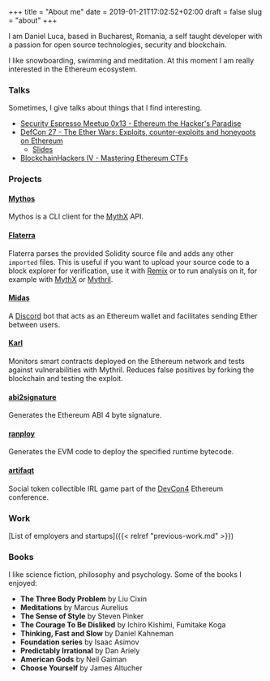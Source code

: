 +++
title = "About me"
date = 2019-01-21T17:02:52+02:00
draft = false
slug = "about"
+++

I am Daniel Luca, based in Bucharest, Romania, a self taught developer with a passion for open source technologies, security and blockchain.

I like snowboarding, swimming and meditation. At this moment I am really interested in the Ethereum ecosystem.

### Talks

Sometimes, I give talks about things that I find interesting.

- [Security Espresso Meetup 0x13 - Ethereum the Hacker's Paradise](https://www.youtube.com/watch?v=sfyYTfS_7uU)
- [DefCon 27 - The Ether Wars: Exploits, counter-exploits and honeypots on Ethereum](https://youtu.be/Qd9ubry-c_M)
  - [Slides](/presentations/defcon27/DEFCON-27-Bernhard-Mueller-The-Ether-Wars.pdf)
- [BlockchainHackers IV - Mastering Ethereum CTFs](/presentations//blockchainhackers-iv/Mastering-Ethereum-CTFs.pdf)

### Projects

#### [Mythos](https://github.com/cleanunicorn/mythos)
Mythos is a CLI client for the [MythX](https://mythx.io) API.

#### [Flaterra](https://github.com/cleanunicorn/flaterra)
Flaterra parses the provided Solidity source file and adds any other `imported` files. This is useful if you want to upload your source code to a block explorer for verification, use it with [Remix](https://remix.ethereum.org) or to run analysis on it, for example with [MythX](https://mythx.io/) or [Mythril](https://github.com/ConsenSys/mythril-classic/).

#### [Midas](https://gitlab.com/cleanunicorn/eth-tipper) 
A [Discord](https://discordapp.com) bot that acts as an Ethereum wallet and facilitates sending Ether between users.

#### [Karl](https://github.com/cleanunicorn/karl)
Monitors smart contracts deployed on the Ethereum network and tests against vulnerabilities with Mythril. Reduces false positives by forking the blockchain and testing the exploit.

#### [abi2signature](https://github.com/cleanunicorn/abi2signature)
Generates the Ethereum ABI 4 byte signature.

#### [ranploy](https://github.com/cleanunicorn/ranploy)
Generates the EVM code to deploy the specified runtime bytecode.

#### [artifaqt](https://github.com/consensys/artifaqt)
Social token collectible IRL game part of the [DevCon4](https://devcon4.ethereum.org/) Ethereum conference.

### Work

[List of employers and startups]({{< relref "previous-work.md" >}})

### Books

I like science fiction, philosophy and psychology.
Some of the books I enjoyed:

* **The Three Body Problem** by Liu Cixin
* **Meditations** by Marcus Aurelius
* **The Sense of Style** by Steven Pinker
* **The Courage To Be Disliked** by Ichiro Kishimi, Fumitake Koga
* **Thinking, Fast and Slow** by Daniel Kahneman
* **Foundation series** by Isaac Asimov
* **Predictably Irrational** by Dan Ariely
* **American Gods** by Neil Gaiman
* **Choose Yourself** by James Altucher

<!-- ## Conferences

I enjoy going to conferences and helping out if that's possible.

You might see me at one of these events
- DevCon
- CCC
- Ethereum -->